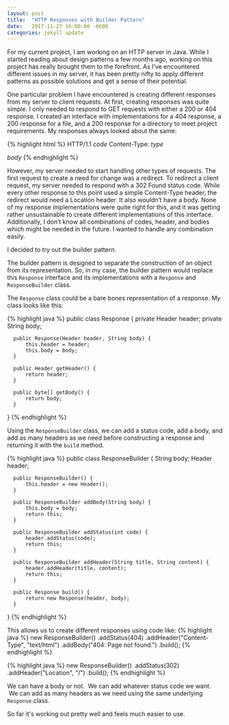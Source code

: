 ```yaml
---
layout: post
title:  "HTTP Responses with Builder Pattern"
date:   2017-11-27 10:00:00 -0600
categories: jekyll update
---
```


For my current project, I am working on an HTTP server in Java.  While I started reading about design patterns a few months ago, working on this project has really brought them to the forefront. As I’ve encountered different issues in my server, it has been pretty nifty to apply different patterns as possible solutions and get a sense of their potential.

One particular problem I have encountered is creating different responses from my server to client requests. At first, creating responses was quite simple. I only needed to respond to GET requests with either a 200 or 404 response. I created an interface with implementations for a 404 response, a 200 response for a file, and a 200 response for a directory to meet project requirements. My responses always looked about the same:

{% highlight html %}
  HTTP/1.1 *code*
  Content-Type: *type*

  *body*
{% endhighlight %}

However, my server needed to start handling other types of requests. The first request to create a need for change was a redirect. To redirect a client request, my server needed to respond with a 302 Found status code. While every other response to this point used a simple Content-Type header, the redirect would need a Location header. It also wouldn’t have a body. None of my response implementations were quite right for this, and it was getting rather unsustainable to create different implementations of this interface. Additionally, I don’t know all combinations of codes, header, and bodies which might be needed in the future. I wanted to handle any combination easily.

I decided to try out the builder pattern.

The builder pattern is designed to separate the construction of an object from its representation. So, in my case, the builder pattern would replace this `Response` interface and its implementations with a `Response` and `ResponseBuilder` class.

The `Response` class could be a bare bones representation of a response. My class looks like this:

{% highlight java %}
  public class Response {
      private Header header;
      private String body;

      public Response(Header header, String body) {
          this.header = header;
          this.body = body;
      }

      public Header getHeader() {
          return header;
      }

      public byte[] getBody() {
          return body;
      }
  }
{% endhighlight %}

Using the `ResponseBuilder` class, we can add a status code, add a body, and add as many headers as we need before constructing a response and returning it with the `build` method.

{% highlight java %}
  public class ResponseBuilder {
      String body;
      Header header;

      public ResponseBuilder() {
          this.header = new Header();
      }

      public ResponseBuilder addBody(String body) {
          this.body = body;
          return this;
      }

      public ResponseBuilder addStatus(int code) {
          header.addStatus(code);
          return this;
      }

      public ResponseBuilder addHeader(String title, String content) {
          header.addHeader(title, content);
          return this;
      }

      public Response build() {
          return new Response(header, body);
      }
  }
{% endhighlight %}

This allows us to create different responses using code like:
{% highlight java %}
  new ResponseBuilder()
      .addStatus(404)
      .addHeader("Content-Type", "text/html")
      .addBody("404: Page not found.")
      .build();
{% endhighlight %}

{% highlight java %}
  new ResponseBuilder()
      .addStatus(302)
      .addHeader("Location", "/")
      .build();
{% endhighlight %}

We can have a body or not.  We can add whatever status code we want.  We can add as many headers as we need using the same underlying `Response` class.

So far it's working out pretty well and feels much easier to use.
